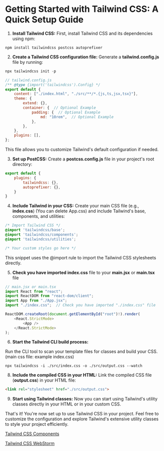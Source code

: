 # Getting Started with Tailwind CSS: A Quick Setup Guide

1. **Install Tailwind CSS:** First, install Tailwind CSS and its dependencies using npm:

```
npm install tailwindcss postcss autoprefixer
```

2. **Create a Tailwind CSS configuration file:** Generate a **tailwind.config.js** file by running:

```csharp
npx tailwindcss init -p
```

```javascript 
// tailwind.config.js
/** @type {import('tailwindcss').Config} */
export default {
    content: ["./index.html", "./src/**/*.{js,ts,jsx,tsx}"],
    theme: {
        extend: {},
        container: {  // Optional Example
            padding: {  // Optional Example
                md: "10rem",  // Optional Example
            },
        },
    },
    plugins: [],
};
```

This file allows you to customize Tailwind's default configuration if needed.

3. **Set up PostCSS:** Create a **postcss.config.js** file in your project's root directory:

```javascript
export default {
    plugins: {
        tailwindcss: {},
        autoprefixer: {},
    }
}
```

4. **Include Tailwind in your CSS:** Create your main CSS file (e.g., **index.css**) (You can delete App.css) and include Tailwind's base, components, and utilities:

```css
/* Import Tailwind CSS */
@import 'tailwindcss/base';
@import 'tailwindcss/components';
@import 'tailwindcss/utilities';

/* Your custom styles go here */
```

This snippet uses the @import rule to import the Tailwind CSS stylesheets directly.

5. **Check you have imported index.css** file to your **main.jsx** or **main.tsx** file  

```javascript
// main.jsx or main.tsx
import React from "react";
import ReactDOM from "react-dom/client";
import App from "./App.jsx";
import "./index.css";  // Check you have imported "./index.css" file

ReactDOM.createRoot(document.getElementById("root")!).render(
    <React.StrictMode>
        <App />
    </React.StrictMode>
);
```

6. **Start the Tailwind CLI build process:** 

Run the CLI tool to scan your template files for classes and build your CSS. (main css file: example index.css)

```terminal
npx tailwindcss -i ./src/index.css -o ./src/output.css --watch
```

8. **Include the compiled CSS in your HTML:** Link the compiled CSS file (**output.css**) in your HTML file:

```html
<link rel="stylesheet" href="./src/output.css">
```

9. **Start using Tailwind classes:** Now you can start using Tailwind's utility classes directly in your HTML or in your custom CSS.

That's it! You're now set up to use Tailwind CSS in your project. Feel free to customize the configuration and explore Tailwind's extensive utility classes to style your project efficiently.

[Tailwind CSS Components](https://tailwindcss.com/docs/installation)

[Tailwind CSS WebStorm](https://www.jetbrains.com/help/webstorm/tailwind-css.html)
